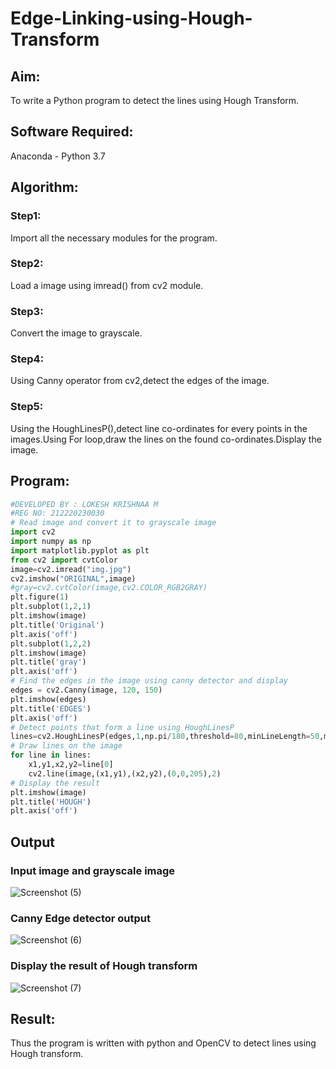 # Edge-Linking-using-Hough-Transform
## Aim:
To write a Python program to detect the lines using Hough Transform.
## Software Required:
Anaconda - Python 3.7

## Algorithm:
### Step1:
Import all the necessary modules for the program.
### Step2:
Load a image using imread() from cv2 module.
### Step3:
Convert the image to grayscale.
### Step4:
Using Canny operator from cv2,detect the edges of the image.
### Step5:
Using the HoughLinesP(),detect line co-ordinates for every points in the images.Using For loop,draw the lines on the found co-ordinates.Display the image.

## Program:
```python
#DEVELOPED BY : LOKESH KRISHNAA M
#REG NO: 212220230030
# Read image and convert it to grayscale image
import cv2
import numpy as np
import matplotlib.pyplot as plt
from cv2 import cvtColor
image=cv2.imread("img.jpg")
cv2.imshow("ORIGINAL",image)
#gray=cv2.cvtColor(image,cv2.COLOR_RGB2GRAY)
plt.figure(1)
plt.subplot(1,2,1)
plt.imshow(image)
plt.title('Original')
plt.axis('off')
plt.subplot(1,2,2)
plt.imshow(image)
plt.title('gray')
plt.axis('off')
# Find the edges in the image using canny detector and display
edges = cv2.Canny(image, 120, 150)
plt.imshow(edges)
plt.title('EDGES')
plt.axis('off')
# Detect points that form a line using HoughLinesP
lines=cv2.HoughLinesP(edges,1,np.pi/180,threshold=80,minLineLength=50,maxLineGap=250)
# Draw lines on the image
for line in lines:
    x1,y1,x2,y2=line[0]
    cv2.line(image,(x1,y1),(x2,y2),(0,0,205),2)
# Display the result
plt.imshow(image)
plt.title('HOUGH')
plt.axis('off')
```
## Output
### Input image and grayscale image
![Screenshot (5)](https://user-images.githubusercontent.com/75234646/168966081-7ddaf936-cca8-4a3a-bd05-29af94de7206.png)
### Canny Edge detector output
![Screenshot (6)](https://user-images.githubusercontent.com/75234646/168966086-c1340306-ad9f-4827-8a39-5ef6efe2e695.png)
### Display the result of Hough transform
![Screenshot (7)](https://user-images.githubusercontent.com/75234646/168966093-e34c3fb3-af1e-4815-98fb-f39b7d4a2b98.png)
## Result:
Thus the program is written with python and OpenCV to detect lines using Hough transform. 
